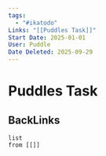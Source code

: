 ```yaml
---
tags:
  - "#ikatodo"
Links: "[[Puddles Task]]"
Start Date: 2025-01-01
User: Puddle
Date Deleted: 2025-09-29
---
```


# Puddles Task
## BackLinks

```dataview
list
from [[]]
```

